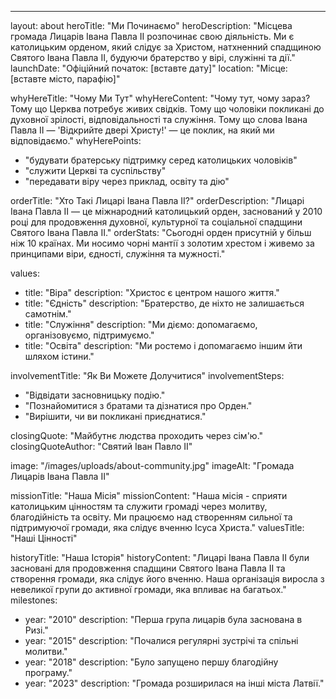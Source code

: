 ---
layout: about
heroTitle: "Ми Починаємо"
heroDescription: "Місцева громада Лицарів Івана Павла II розпочинає свою діяльність. Ми є католицьким орденом, який слідує за Христом, натхненний спадщиною Святого Івана Павла II, будуючи братерство у вірі, служінні та дії."
launchDate: "Офіційний початок: [вставте дату]"
location: "Місце: [вставте місто, парафію]"

whyHereTitle: "Чому Ми Тут"
whyHereContent: "Чому тут, чому зараз? Тому що Церква потребує живих свідків. Тому що чоловіки покликані до духовної зрілості, відповідальності та служіння. Тому що слова Івана Павла II — 'Відкрийте двері Христу!' — це поклик, на який ми відповідаємо."
whyHerePoints:
  - "будувати братерську підтримку серед католицьких чоловіків"
  - "служити Церкві та суспільству"
  - "передавати віру через приклад, освіту та дію"

orderTitle: "Хто Такі Лицарі Івана Павла II?"
orderDescription: "Лицарі Івана Павла II — це міжнародний католицький орден, заснований у 2010 році для продовження духовної, культурної та соціальної спадщини Святого Івана Павла II."
orderStats: "Сьогодні орден присутній у більш ніж 10 країнах. Ми носимо чорні мантії з золотим хрестом і живемо за принципами віри, єдності, служіння та мужності."

values:
  - title: "Віра"
    description: "Христос є центром нашого життя."
  - title: "Єдність"
    description: "Братерство, де ніхто не залишається самотнім."
  - title: "Служіння"
    description: "Ми діємо: допомагаємо, організовуємо, підтримуємо."
  - title: "Освіта"
    description: "Ми ростемо і допомагаємо іншим йти шляхом істини."

involvementTitle: "Як Ви Можете Долучитися"
involvementSteps:
  - "Відвідати засновницьку подію."
  - "Познайомитися з братами та дізнатися про Орден."
  - "Вирішити, чи ви покликані приєднатися."

closingQuote: "Майбутнє людства проходить через сім'ю."
closingQuoteAuthor: "Святий Іван Павло II"

image: "/images/uploads/about-community.jpg"
imageAlt: "Громада Лицарів Івана Павла II"

missionTitle: "Наша Місія"
missionContent: "Наша місія - сприяти католицьким цінностям та служити громаді через молитву, благодійність та освіту. Ми працюємо над створенням сильної та підтримуючої громади, яка слідує вченню Ісуса Христа."
valuesTitle: "Наші Цінності"

historyTitle: "Наша Історія"
historyContent: "Лицарі Івана Павла II були засновані для продовження спадщини Святого Івана Павла II та створення громади, яка слідує його вченню. Наша організація виросла з невеликої групи до активної громади, яка впливає на багатьох."
milestones:
  - year: "2010"
    description: "Перша група лицарів була заснована в Ризі."
  - year: "2015"
    description: "Почалися регулярні зустрічі та спільні молитви."
  - year: "2018"
    description: "Було запущено першу благодійну програму."
  - year: "2023"
    description: "Громада розширилася на інші міста Латвії." 